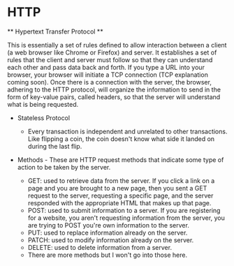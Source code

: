 # HTTP
** Hypertext Transfer Protocol **

This is essentially a set of rules defined to allow interaction between a client (a web browser like Chrome or Firefox) and server. It establishes a set of rules that the client and server must follow so that they can understand each other and pass data back and forth. If you type a URL into your browser, your browser will initiate a TCP connection (TCP explanation coming soon). Once there is a connection with the server, the browser, adhering to the HTTP protocol, will organize the information to send in the form of key-value pairs, called headers, so that the server will understand what is being requested.

* Stateless Protocol
  * Every transaction is independent and unrelated to other transactions. Like flipping a coin, the coin doesn't know what side it landed on during the last flip. 

* Methods - These are HTTP request methods that indicate some type of action to be taken by the server. 
  * GET: used to retrieve data from the server. If you click a link on a page and you are brought to a new page, then you sent a GET request to the server, requesting a specific page, and the server responded with the appropriate HTML that makes up that page. 
  * POST: used to submit information to a server. If you are registering for a website, you aren't requesting information from the server, you are trying to POST you're own information to the server. 
  * PUT: used to replace information already on the server.
  * PATCH: used to modify information already on the server.
  * DELETE: used to delete information from a server.
  * There are more methods but I won't go into those here.

